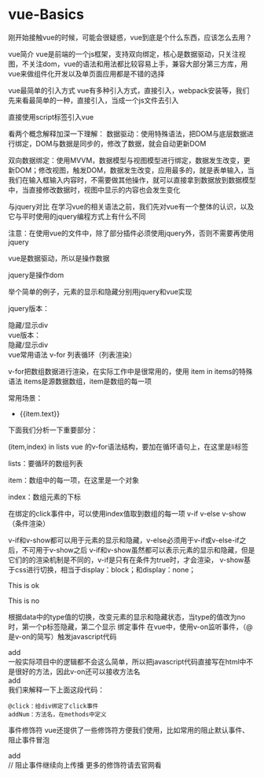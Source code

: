 # vue-Basics


刚开始接触vue的时候，可能会很疑惑，vue到底是个什么东西，应该怎么去用？

vue简介
vue是前端的一个js框架，支持双向绑定，核心是数据驱动，只关注视图，不关注dom，vue的语法和用法都比较容易上手，兼容大部分第三方库，用vue来做组件化开发以及单页面应用都是不错的选择

vue最简单的引入方式
vue有多种引入方式，直接引入，webpack安装等，我们先来看最简单的一种，直接引入，当成一个js文件去引入

直接使用script标签引入vue

<script src="https://cdn.jsdelivr.net/npm/vue/dist/vue.js"></script>
看两个概念解释加深一下理解：
数据驱动：使用特殊语法，把DOM与底层数据进行绑定，DOM与数据是同步的，修改了数据，就会自动更新DOM

双向数据绑定：使用MVVM，数据模型与视图模型进行绑定，数据发生改变，更新DOM；修改视图，触发DOM，数据发生改变，应用最多的，就是表单输入，当我们在输入框输入内容时，不需要做其他操作，就可以直接拿到数据放到数据模型中，当直接修改数据时，视图中显示的内容也会发生变化

与jquery对比
在学习vue的相关语法之前，我们先对vue有一个整体的认识，以及它与平时使用的jquery编程方式上有什么不同

注意：在使用vue的文件中，除了部分插件必须使用jquery外，否则不需要再使用jquery

vue是数据驱动，所以是操作数据

jquery是操作dom

举个简单的例子，元素的显示和隐藏分别用jquery和vue实现

jquery版本：

<div class="btn">隐藏/显示div</div>
<div class="box"></div>
<script>
    $('.btn').on('click',function () {
        if ($('.box').display == 'none') {
            $('.box').show();
        } else {
            $('.box').hide();
        }
    })
</script>
vue版本：

<div class="btn" @click="toggleBox">隐藏/显示div</div>
<div class="box" v-show="isShowBox"></div>
<script>
    new Vue({
        data:{
            isShowBox: true
        },
        methods: {
            toggleBox () {
                if (this.isShowBox) {
                    this.isShowBox = false
                } else {
                    this.isShowBox = true
                }
            }
        }
    })
</script>
vue常用语法
v-for 列表循环（列表渲染）

v-for把数组数据进行渲染，在实际工作中是很常用的，使用 item in items的特殊语法
  items是源数据数组，item是数组的每一项
  
  常用场景：
<div class="content">
    <ul>
        <li v-for="(item,index) in lists" @click="doClick(index)">{{item.text}}</li>
    </ul>
</div>

<script>
    new Vue({
        data () {
            lists: [
                {text: '学习javascript'},
                {text: '学习vue'},
                {text: '做一个漂亮的app'}
            ],
            text: ''
        },
        methods: {
            doClick (index) {
                this.text = this.lists[index].text
            }
        }
    })
</script>
下面我们分析一下重要部分：
  
  (item,index) in lists   vue 的v-for语法结构，要加在循环语句上，在这里是li标签
  
  lists：要循环的数组列表
  
  item：数组中的每一项，在这里是一个对象
  
  index：数组元素的下标
  
  在绑定的click事件中，可以使用index值取到数组的每一项
v-if v-else v-show （条件渲染）

v-if和v-show都可以用于元素的显示和隐藏，v-else必须用于v-if或v-else-if之后，不可用于v-show之后
  v-if和v-show虽然都可以表示元素的显示和隐藏，但是它们的的渲染机制是不同的，v-if是只有在条件为true时，才会渲染，
  v-show基于css进行切换，相当于display：block；和display：none；
<div class="content">
    <div>
        <p v-if="this.type === 'ok'">This is ok</p>
        <p v-if="this.type === 'no'">This is no</p>
    </div>
</div>

<script>
    new Vue ({
        data: {
            type: 'ok'
        }
    })
</script>
根据data中的type值的切换，改变元素的显示和隐藏状态，当type的值改为no时，第一个p标签隐藏，第二个显示
绑定事件
在vue中，使用v-on监听事件，（@是v-on的简写）触发javascript代码
<div v-on:click="count ++">add</div>
一般实际项目中的逻辑都不会这么简单，所以把javascript代码直接写在html中不是很好的方法，因此v-on还可以接收方法名
<div @click="addNum">add</div>
<script>
new Vue ({
    data: {
        count: 1
    },
    methods: {
        addNum () {
            this.count ++
        }
    }
})
</script>
我们来解释一下上面这段代码：

    @click：给div绑定了click事件
    addNum：方法名，在methods中定义
事件修饰符
vue还提供了一些修饰符方便我们使用，比如常用的阻止默认事件、阻止事件冒泡
<div @click.stop="addNum">add</div> // 阻止事件继续向上传播
更多的修饰符请去官网看
